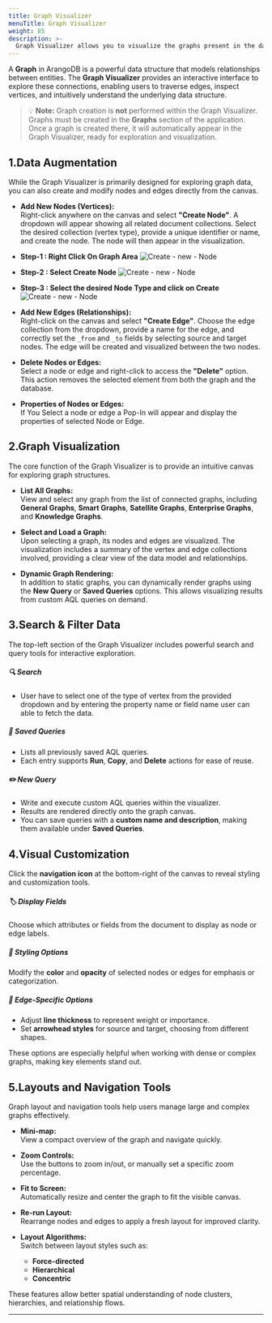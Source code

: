 ```yaml
---
title: Graph Visualizer
menuTitle: Graph Visualizer
weight: 85
description: >-
  Graph Visualizer allows you to visualize the graphs present in the database.
---
```


A **Graph** in ArangoDB is a powerful data structure that models relationships between entities. The **Graph Visualizer** provides an interactive interface to explore these connections, enabling users to traverse edges, inspect vertices, and intuitively understand the underlying data structure.

> 💡 **Note:** Graph creation is **not** performed within the Graph Visualizer. Graphs must be created in the **Graphs** section of the application. Once a graph is created there, it will automatically appear in the Graph Visualizer, ready for exploration and visualization.

## 1.Data Augmentation

While the Graph Visualizer is primarily designed for exploring graph data, you can also create and modify nodes and edges directly from the canvas.

- **Add New Nodes (Vertices):**  
  Right-click anywhere on the canvas and select **"Create Node"**. A dropdown will appear showing all related document collections. Select the desired collection (vertex type), provide a unique identifier or name, and create the node. The node will then appear in the visualization.

- **Step-1 : Right Click On Graph Area**
![Create - new - Node](../../images/1a-Create_Node.png)
- **Step-2 : Select Create Node**
![Create - new - Node](../../images/1b-Create_Node.png)
- **Step-3 : Select the desired Node Type and click on Create**
![Create - new - Node](../../images/1c-Create_Node.png)

- **Add New Edges (Relationships):**  
  Right-click on the canvas and select **"Create Edge"**. Choose the edge collection from the dropdown, provide a name for the edge, and correctly set the `_from` and `_to` fields by selecting source and target nodes. The edge will be created and visualized between the two nodes.




- **Delete Nodes or Edges:**  
  Select a node or edge and right-click to access the **"Delete"** option. This action removes the selected element from both the graph and the database.

- **Properties of Nodes or Edges:**  
  If You Select a node or edge a Pop-In will appear and display the properties of selected Node or Edge.
  
  <!-- - **Edit:** Open a document editor to modify the node or edge properties and save them to the database. -->
  <!-- - **Expand:** Visually expand  the selected node to reveal its connected neighbors.
  - **Set as Start Node:** Mark the node as the starting point in graph traversal.
  - **Pin Node:** Lock the node in place on the canvas to prevent movement.
  - **Unpin Node:** Unlock a pinned node to allow repositioning. -->

## 2.Graph Visualization

The core function of the Graph Visualizer is to provide an intuitive canvas for exploring graph structures.

- **List All Graphs:**  
  View and select any graph from the list of connected graphs, including **General Graphs**, **Smart Graphs**, **Satellite Graphs**, **Enterprise Graphs**, and **Knowledge Graphs**.

- **Select and Load a Graph:**  
  Upon selecting a graph, its nodes and edges are visualized. The visualization includes a summary of the vertex and edge collections involved, providing a clear view of the data model and relationships.

- **Dynamic Graph Rendering:**  
  In addition to static graphs, you can dynamically render graphs using the **New Query** or **Saved Queries** options. This allows visualizing results from custom AQL queries on demand.

## 3.Search & Filter Data

The top-left section of the Graph Visualizer includes powerful search and query tools for interactive exploration.

##### 🔍 Search
- User have to select one of the type of vertex from the provided dropdown and by entering the property name or field  name user can able to fetch the data.

##### 💾 Saved Queries
- Lists all previously saved AQL queries.
- Each entry supports **Run**, **Copy**, and **Delete** actions for ease of reuse.

##### ✏️ New Query
- Write and execute custom AQL queries within the visualizer.
- Results are rendered directly onto the graph canvas.
- You can save queries with a **custom name and description**, making them available under **Saved Queries**.

## 4.Visual Customization

Click the **navigation icon** at the bottom-right of the canvas to reveal styling and customization tools.

##### 🏷️ Display Fields
  Choose which attributes or fields from the document to display as node or edge labels.

##### 🎨 Styling Options 
  Modify the **color** and **opacity** of selected nodes or edges for emphasis or categorization.

##### 🔗 Edge-Specific Options
  - Adjust **line thickness** to represent weight or importance.
  - Set **arrowhead styles** for source and target, choosing from different shapes.

These options are especially helpful when working with dense or complex graphs, making key elements stand out.

## 5.Layouts and Navigation Tools

Graph layout and navigation tools help users manage large and complex graphs effectively.

- **Mini-map:**  
  View a compact overview of the graph and navigate quickly.

- **Zoom Controls:**  
  Use the buttons to zoom in/out, or manually set a specific zoom percentage.

- **Fit to Screen:**  
  Automatically resize and center the graph to fit the visible canvas.

- **Re-run Layout:**  
  Rearrange nodes and edges to apply a fresh layout for improved clarity.

- **Layout Algorithms:**  
  Switch between layout styles such as:
  - **Force-directed**
  - **Hierarchical**
  - **Concentric**

These features allow better spatial understanding of node clusters, hierarchies,
and relationship flows.

---
